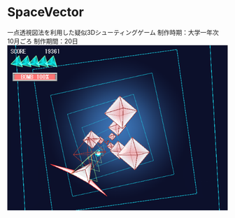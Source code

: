 # SpaceVector
一点透視図法を利用した疑似3Dシューティングゲーム
制作時期：大学一年次　10月ごろ
制作期間：20日
![スクリーンショット](https://raw.githubusercontent.com/t-hayashi00/SpaceVector/master/image.png )